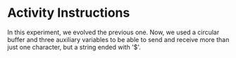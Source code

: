 # Activity Instructions

In this experiment, we evolved the previous one. Now, we used a circular buffer and three auxiliary variables to be able to send and receive more than just one character, but a string ended with '$'.